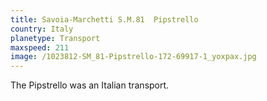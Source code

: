 ```yaml
---
title: Savoia-Marchetti S.M.81  Pipstrello
country: Italy
planetype: Transport
maxspeed: 211
image: /1023812-SM_81-Pipstrello-172-69917-1_yoxpax.jpg
---
```

The Pipstrello was an Italian transport.